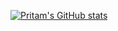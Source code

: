 [![Pritam's GitHub stats](https://github-readme-stats.vercel.app/api?username=4ritam&count_private=true&show_icons=true&theme=tokyonight)](https://github.com/4ritam/github-readme-stats)
